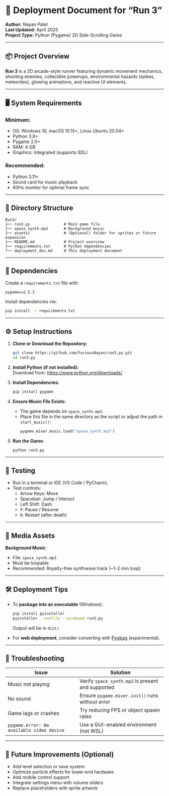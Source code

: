 # 🚀 Deployment Document for “Run 3”
**Author:** Nayan Patel  
**Last Updated:** April 2025  
**Project Type:** Python (Pygame) 2D Side-Scrolling Game  

---

## 📦 Project Overview  
**Run 3** is a 2D arcade-style runner featuring dynamic movement mechanics, shooting enemies, collectible powerups, environmental hazards (spikes, meteorites), glowing animations, and reactive UI elements.

---

## 🖥️ System Requirements

### Minimum:
- OS: Windows 10, macOS 10.15+, Linux Ubuntu 20.04+
- Python 3.8+
- Pygame 2.0+
- RAM: 4 GB
- Graphics: Integrated (supports SDL)

### Recommended:
- Python 3.11+
- Sound card for music playback
- 60Hz monitor for optimal frame sync

---

## 📁 Directory Structure
```
Run3/
├── run3.py               # Main game file
├── space_synth.mp3       # Background music
├── assets/               # (Optional) folder for sprites or future expansion
├── README.md             # Project overview
├── requirements.txt      # Python dependencies
└── deployment_doc.md     # This deployment document
```

---

## 🧰 Dependencies

Create a `requirements.txt` file with:
```
pygame==2.5.2
```

Install dependencies via:
```bash
pip install -r requirements.txt
```

---

## ⚙️ Setup Instructions

1. **Clone or Download the Repository:**
   ```bash
   git clone https://github.com/FuriousNayan/run3.py.git
   cd run3.py
   ```

2. **Install Python (if not installed):**  
   Download from: https://www.python.org/downloads/

3. **Install Dependencies:**
   ```bash
   pip install pygame
   ```

4. **Ensure Music File Exists:**
   - The game depends on `space_synth.mp3`.
   - Place this file in the same directory as the script or adjust the path in `start_music()`:
     ```python
     pygame.mixer.music.load("space_synth.mp3")
     ```

5. **Run the Game:**
   ```bash
   python run3.py
   ```

---

## 🧪 Testing

- Run in a terminal or IDE (VS Code / PyCharm).
- Test controls:
  - Arrow Keys: Move
  - Spacebar: Jump / Interact
  - Left Shift: Dash
  - `P`: Pause / Resume
  - `R`: Restart (after death)

---

## 🎵 Media Assets

**Background Music**:  
- File: `space_synth.mp3`  
- Must be loopable  
- Recommended: Royalty-free synthwave track (~1–2 min loop)

---

## 🛠️ Deployment Tips

- To **package into an executable** (Windows):
  ```bash
  pip install pyinstaller
  pyinstaller --onefile --windowed run3.py
  ```
  Output will be in `dist/`.

- For **web deployment**, consider converting with [Pygbag](https://pygame-web.github.io/pygame-web/) (experimental).

---

## 🧯 Troubleshooting

| Issue                        | Solution                                             |
|-----------------------------|------------------------------------------------------|
| Music not playing           | Verify `space_synth.mp3` is present and supported    |
| No sound                    | Ensure `pygame.mixer.init()` runs without error      |
| Game lags or crashes        | Try reducing FPS or object spawn rates               |
| `pygame.error: No available video device` | Use a GUI-enabled environment (not WSL) |

---

## 📌 Future Improvements (Optional)

- Add level selection or save system
- Optimize particle effects for lower-end hardware
- Add mobile control support
- Integrate settings menu with volume sliders
- Replace placeholders with sprite artwork
